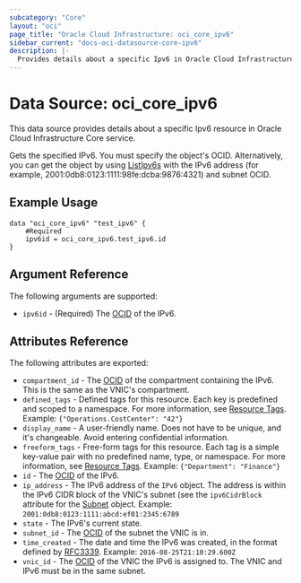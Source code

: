```yaml
---
subcategory: "Core"
layout: "oci"
page_title: "Oracle Cloud Infrastructure: oci_core_ipv6"
sidebar_current: "docs-oci-datasource-core-ipv6"
description: |-
  Provides details about a specific Ipv6 in Oracle Cloud Infrastructure Core service
---
```


# Data Source: oci_core_ipv6
This data source provides details about a specific Ipv6 resource in Oracle Cloud Infrastructure Core service.

Gets the specified IPv6. You must specify the object's OCID.
Alternatively, you can get the object by using
[ListIpv6s](https://docs.cloud.oracle.com/iaas/api/#/en/iaas/latest/Ipv6/ListIpv6s)
with the IPv6 address (for example, 2001:0db8:0123:1111:98fe:dcba:9876:4321) and subnet OCID.


## Example Usage

```hcl
data "oci_core_ipv6" "test_ipv6" {
	#Required
	ipv6id = oci_core_ipv6.test_ipv6.id
}
```

## Argument Reference

The following arguments are supported:

* `ipv6id` - (Required) The [OCID](https://docs.cloud.oracle.com/iaas/Content/General/Concepts/identifiers.htm) of the IPv6.


## Attributes Reference

The following attributes are exported:

* `compartment_id` - The [OCID](https://docs.cloud.oracle.com/iaas/Content/General/Concepts/identifiers.htm) of the compartment containing the IPv6. This is the same as the VNIC's compartment. 
* `defined_tags` - Defined tags for this resource. Each key is predefined and scoped to a namespace. For more information, see [Resource Tags](https://docs.cloud.oracle.com/iaas/Content/General/Concepts/resourcetags.htm).  Example: `{"Operations.CostCenter": "42"}` 
* `display_name` - A user-friendly name. Does not have to be unique, and it's changeable. Avoid entering confidential information. 
* `freeform_tags` - Free-form tags for this resource. Each tag is a simple key-value pair with no predefined name, type, or namespace. For more information, see [Resource Tags](https://docs.cloud.oracle.com/iaas/Content/General/Concepts/resourcetags.htm).  Example: `{"Department": "Finance"}` 
* `id` - The [OCID](https://docs.cloud.oracle.com/iaas/Content/General/Concepts/identifiers.htm) of the IPv6.
* `ip_address` - The IPv6 address of the `IPv6` object. The address is within the IPv6 CIDR block of the VNIC's subnet (see the `ipv6CidrBlock` attribute for the [Subnet](https://docs.cloud.oracle.com/iaas/api/#/en/iaas/latest/Subnet/) object.  Example: `2001:0db8:0123:1111:abcd:ef01:2345:6789` 
* `state` - The IPv6's current state.
* `subnet_id` - The [OCID](https://docs.cloud.oracle.com/iaas/Content/General/Concepts/identifiers.htm) of the subnet the VNIC is in.
* `time_created` - The date and time the IPv6 was created, in the format defined by [RFC3339](https://tools.ietf.org/html/rfc3339).  Example: `2016-08-25T21:10:29.600Z` 
* `vnic_id` - The [OCID](https://docs.cloud.oracle.com/iaas/Content/General/Concepts/identifiers.htm) of the VNIC the IPv6 is assigned to. The VNIC and IPv6 must be in the same subnet. 

